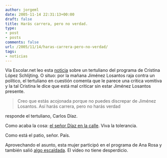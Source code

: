 ```yaml
---
author: jorgeml
date: 2005-11-14 22:31:13+00:00
draft: false
title: Harás carrera, pero no verdad.
type: 
- post
- posts
comments: false
url: /2005/11/14/haras-carrera-pero-no-verdad/
tags:
- noticias
---
```


Vía Escolar.net leo esta [noticia](http://www.escolar.net/MT/archives/2005/11/la_locutora_aco.html) sobre un tertuliano del programa de Cristina López Schlijting. O situo: por la mañana Jiménez Losantos raja contra un político, el tertuliano en cuestión comenta que le parece una critica vomitiva y la tal Cristina le dice que está mal criticar sin estar Jiménez Losantos presente.

> Creo que estás acojonada porque no puedes discrepar de Jiménez Losantos. Así harás carrera, pero no harás verdad

responde el tertuliano, Carlos Díaz.

Como acaba la cosa: [el señor Díaz en la calle](http://www.escolar.net/MT/archives/2005/11/cristina_lopez.html). Viva la tolerancia.

Como está el patio, señor. País.

Aprovechando el asunto, esta mujer participó en el programa de Ana Rosa y también salió [algo escaldada](http://www.escolar.net/MT/archives/2005/10/cristina_y_la_m_1.html). El vídeo no tiene desperdicio.
